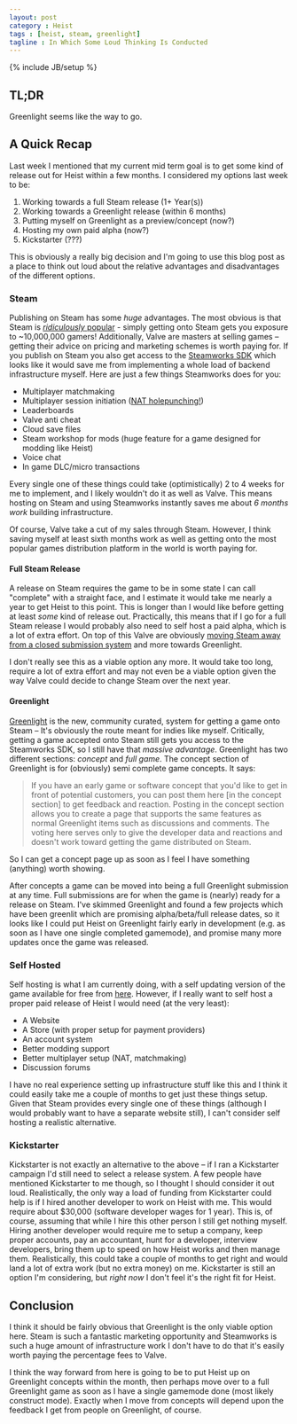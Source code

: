 ```yaml
---
layout: post
category : Heist
tags : [heist, steam, greenlight]
tagline : In Which Some Loud Thinking Is Conducted
---
```

{% include JB/setup %}


## TL;DR

Greenlight seems like the way to go.

## A Quick Recap

Last week I mentioned that my current mid term goal is to get some kind of release out for Heist within a few months. I considered my options last week to be:

1. Working towards a full Steam release (1+ Year(s))
2. Working towards a Greenlight release (within 6 months)
3. Putting myself on Greenlight as a preview/concept (now?)
4. Hosting my own paid alpha (now?)
5. Kickstarter (???)

This is obviously a really big decision and I'm going to use this blog post as a place to think out loud about the relative advantages and disadvantages of the different options.

### Steam

Publishing on Steam has some *huge* advantages. The most obvious is that Steam is [_ridiculously_ popular](http://store.steampowered.com/stats/) - simply getting onto Steam gets you exposure to ~10,000,000 gamers! Additionally, Valve are masters at selling games – getting their advice on pricing and marketing schemes is worth paying for. If you publish on Steam you also get access to the [Steamworks SDK](http://www.steampowered.com/steamworks/) which looks like it would save me from implementing a whole load of backend infrastructure myself. Here are just a few things Steamworks does for you:
 - Multiplayer matchmaking
 - Multiplayer session initiation ([NAT holepunching!](http://martindevans.me/Heist/2012/10/15/Get-Up-And-Initiate-That-Session/))
 - Leaderboards
 - Valve anti cheat
 - Cloud save files
 - Steam workshop for mods (huge feature for a game designed for modding like Heist)
 - Voice chat
 - In game DLC/micro transactions
 
Every single one of these things could take (optimistically) 2 to 4 weeks for me to implement, and I likely wouldn't do it as well as Valve. This means hosting on Steam and using Steamworks instantly saves me about *6 months work* building infrastructure.

Of course, Valve take a cut of my sales through Steam. However, I think saving myself at least sixth months work as well as getting onto the most popular games distribution platform in the world is worth paying for.

#### Full Steam Release

A release on Steam requires the game to be in some state I can call "complete" with a straight face, and I estimate it would take me nearly a year to get Heist to this point. This is longer than I would like before getting at least _some_ kind of release out. Practically, this means that if I go for a full Steam release I would probably also need to self host a paid alpha, which is a lot of extra effort. On top of this Valve are obviously [moving Steam away from a closed submission system](http://www.computerandvideogames.com/385601/gabe-newell-the-future-of-steam-is-user-generated-stores/#) and more towards Greenlight.

I don't really see this as a viable option any more. It would take too long, require a lot of extra effort and may not even be a viable option given the way Valve could decide to change Steam over the next year.

#### Greenlight

[Greenlight](http://steamcommunity.com/greenlight/) is the new, community curated, system for getting a game onto Steam – It's obviously the route meant for indies like myself. Critically, getting a game accepted onto Steam still gets you access to the Steamworks SDK, so I still have that *massive advantage*. Greenlight has two different sections: _concept_ and _full game_. The concept section of Greenlight is for (obviously) semi complete game concepts. It says:

> If you have an early game or software concept that you'd like to get in front of potential customers, you can post them here [in the concept section] to get feedback and reaction. Posting in the concept section allows you to create a page that supports the same features as normal Greenlight items such as discussions and comments. The voting here serves only to give the developer data and reactions and doesn't work toward getting the game distributed on Steam.

So I can get a concept page up as soon as I feel I have something (anything) worth showing.

After concepts a game can be moved into being a full Greenlight submission at any time. Full submissions are for when the game is (nearly) ready for a release on Steam. I've skimmed Greenlight and found a few projects which have been greenlit which are promising alpha/beta/full release dates, so it looks like I could put Heist on Greenlight fairly early in development (e.g. as soon as I have one single completed gamemode), and promise many more updates once the game was released.

### Self Hosted

Self hosting is what I am currently doing, with a self updating version of the game available for free from [here](http://www.placeholder-software.co.uk/static-files/setup/heistgame/publish.htm). However, if I really want to self host a proper paid release of Heist I would need (at the very least):
 - A Website
 - A Store (with proper setup for payment providers)
 - An account system
 - Better modding support
 - Better multiplayer setup (NAT, matchmaking)
 - Discussion forums
 
I have no real experience setting up infrastructure stuff like this and I think it could easily take me a couple of months to get just these things setup. Given that Steam provides every single one of these things (although I would probably want to have a separate website still), I can't consider self hosting a realistic alternative.

### Kickstarter

Kickstarter is not exactly an alternative to the above – if I ran a Kickstarter campaign I'd still need to select a release system. A few people have mentioned Kickstarter to me though, so I thought I should consider it out loud. Realistically, the only way a load of funding from Kickstarter could help is if I hired another developer to work on Heist with me. This would require about $30,000 (software developer wages for 1 year). This is, of course, assuming that while I hire this other person I still get nothing myself. Hiring another developer would require me to setup a company, keep proper accounts, pay an accountant, hunt for a developer, interview developers, bring them up to speed on how Heist works and then manage them. Realistically, this could take a couple of months to get right and would land a lot of extra work (but no extra money) on me. Kickstarter is still an option I'm considering, but _right now_ I don't feel it's the right fit for Heist.

## Conclusion

I think it should be fairly obvious that Greenlight is the only viable option here. Steam is such a fantastic marketing opportunity and Steamworks is such a huge amount of infrastructure work I don't have to do that it's easily worth paying the percentage fees to Valve.

I think the way forward from here is going to be to put Heist up on Greenlight concepts within the month, then perhaps move over to a full Greenlight game as soon as I have a single gamemode done (most likely construct mode). Exactly when I move from concepts will depend upon the feedback I get from people on Greenlight, of course.

